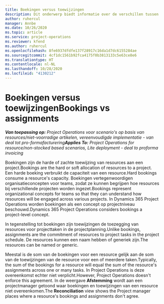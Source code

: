 ```yaml
---
title: Boekingen versus toewijzingen
description: Dit onderwerp biedt informatie over de verschillen tussen resourceboekingen en resourcetoewijzingen.
author: ruhercul
manager: Annbe
ms.date: 10/26/2020
ms.topic: article
ms.service: project-operations
ms.reviewer: kfend
ms.author: ruhercul
ms.openlocfilehash: 8fe6937dfdfe137f28917c16da1d7dc6155284ae
ms.sourcegitcommit: 4cf1dc1561b92fca4175f0b3813133c5e63ce8e6
ms.translationtype: HT
ms.contentlocale: nl-NL
ms.lasthandoff: 10/28/2020
ms.locfileid: "4130212"
---
```

# <a name="bookings-vs-assignments"></a><span data-ttu-id="2cf8d-103">Boekingen versus toewijzingen</span><span class="sxs-lookup"><span data-stu-id="2cf8d-103">Bookings vs assignments</span></span>

<span data-ttu-id="2cf8d-104">_**Van toepassing op:** Project Operations voor scenario's op basis van resources/niet-voorradige artikelen, vereenvoudigde implementatie - van deal tot pro-formafacturering_</span><span class="sxs-lookup"><span data-stu-id="2cf8d-104">_**Applies To:** Project Operations for resource/non-stocked based scenarios, Lite deployment - deal to proforma invoicing_</span></span>

<span data-ttu-id="2cf8d-105">Boekingen zijn de harde of zachte toewijzing van resources aan een project.</span><span class="sxs-lookup"><span data-stu-id="2cf8d-105">Bookings are the hard or soft allocation of resources to a project.</span></span> <span data-ttu-id="2cf8d-106">Een harde boeking verbruikt de capaciteit van een resource.</span><span class="sxs-lookup"><span data-stu-id="2cf8d-106">Hard bookings consume a resource's capacity.</span></span> <span data-ttu-id="2cf8d-107">Boekingen vertegenwoordigen organisatieconcepten voor teams, zodat ze kunnen begrijpen hoe resources bij verschillende projecten worden ingezet.</span><span class="sxs-lookup"><span data-stu-id="2cf8d-107">Bookings represent organizational concepts for teams so that they can understand how resources will be engaged across various projects.</span></span> <span data-ttu-id="2cf8d-108">In Dynamics 365 Project Operations worden boekingen als een concept op projectniveau beschouwd.</span><span class="sxs-lookup"><span data-stu-id="2cf8d-108">Dynamics 365 Project Operations considers bookings a project-level concept.</span></span> 

<span data-ttu-id="2cf8d-109">In tegenstelling tot boekingen zijn toewijzingen de toezegging van resources voor projecttaken in de projectplanning.</span><span class="sxs-lookup"><span data-stu-id="2cf8d-109">Unlike bookings, assignments are the commitment of resources to project tasks in the project schedule.</span></span> <span data-ttu-id="2cf8d-110">De resources kunnen een naam hebben of generiek zijn.</span><span class="sxs-lookup"><span data-stu-id="2cf8d-110">The resources can be named or generic.</span></span> 

<span data-ttu-id="2cf8d-111">Meestal is de som van de boekingen voor een resource gelijk aan de som van de toewijzingen van de resource voor een of meerdere taken.</span><span class="sxs-lookup"><span data-stu-id="2cf8d-111">Typically, the sum of the bookings for a resource will equal the sum of the resource's assignments across one or many tasks.</span></span> <span data-ttu-id="2cf8d-112">In Project Operations is deze overeenkomst echter niet verplicht.</span><span class="sxs-lookup"><span data-stu-id="2cf8d-112">However, Project Operations doesn't enforce this agreement.</span></span> <span data-ttu-id="2cf8d-113">In de weergave **Afstemming** wordt aan een projectmanager getoond waar boekingen en toewijzingen van een resource niet overeenkomen.</span><span class="sxs-lookup"><span data-stu-id="2cf8d-113">The **Reconciliation** view shows the Project manager places where a resource's bookings and assignments don't agree.</span></span>
